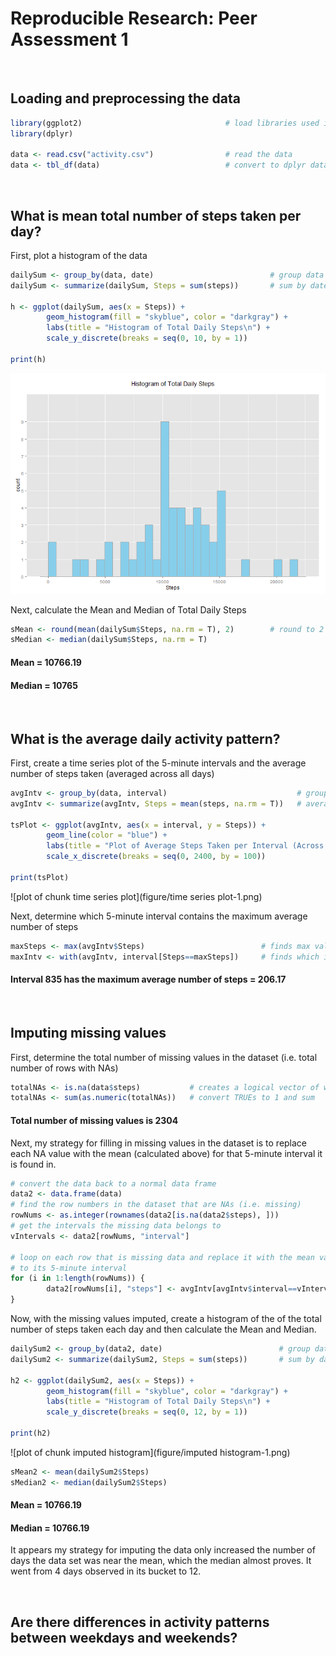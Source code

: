 Reproducible Research: Peer Assessment 1
======================================================

<br>

## Loading and preprocessing the data


```r
library(ggplot2)                                # load libraries used in this assignment
library(dplyr)

data <- read.csv("activity.csv")                # read the data
data <- tbl_df(data)                            # convert to dplyr data frame
```

<br>



## What is mean total number of steps taken per day?

First, plot a histogram of the data


```r
dailySum <- group_by(data, date)                          # group data by date
dailySum <- summarize(dailySum, Steps = sum(steps))       # sum by date

h <- ggplot(dailySum, aes(x = Steps)) + 
        geom_histogram(fill = "skyblue", color = "darkgray") +
        labs(title = "Histogram of Total Daily Steps\n") +
        scale_y_discrete(breaks = seq(0, 10, by = 1))

print(h)
```

![plot of chunk histogram](figure/histogram-1.png) 

Next, calculate the Mean and Median of Total Daily Steps


```r
sMean <- round(mean(dailySum$Steps, na.rm = T), 2)        # round to 2 decimal places
sMedian <- median(dailySum$Steps, na.rm = T)
```

#### Mean = 10766.19  
#### Median = 10765

<br>



## What is the average daily activity pattern?

First, create a time series plot of the 5-minute intervals and the average number of steps
taken (averaged across all days)


```r
avgIntv <- group_by(data, interval)                             # group data by interval
avgIntv <- summarize(avgIntv, Steps = mean(steps, na.rm = T))   # average by interval

tsPlot <- ggplot(avgIntv, aes(x = interval, y = Steps)) + 
        geom_line(color = "blue") +
        labs(title = "Plot of Average Steps Taken per Interval (Across all Days)\n") +
        scale_x_discrete(breaks = seq(0, 2400, by = 100))

print(tsPlot)
```

![plot of chunk time series plot](figure/time series plot-1.png) 

Next, determine which 5-minute interval contains the maximum average number of steps


```r
maxSteps <- max(avgIntv$Steps)                          # finds max value in Steps column
maxIntv <- with(avgIntv, interval[Steps==maxSteps])     # finds which interval it is
```

#### Interval 835 has the maximum average number of steps = 206.17

<br>



## Imputing missing values

First, determine the total number of missing values in the dataset (i.e. total number of
rows with NAs)


```r
totalNAs <- is.na(data$steps)           # creates a logical vector of which rows have NAs
totalNAs <- sum(as.numeric(totalNAs))   # convert TRUEs to 1 and sum
```

#### Total number of missing values is 2304

Next, my strategy for filling in missing values in the dataset is to replace each NA value with the mean (calculated above) for that 5-minute interval it is found in.


```r
# convert the data back to a normal data frame
data2 <- data.frame(data)
# find the row numbers in the dataset that are NAs (i.e. missing)
rowNums <- as.integer(rownames(data2[is.na(data2$steps), ]))
# get the intervals the missing data belongs to
vIntervals <- data2[rowNums, "interval"]

# loop on each row that is missing data and replace it with the mean value corresponding
# to its 5-minute interval
for (i in 1:length(rowNums)) {
        data2[rowNums[i], "steps"] <- avgIntv[avgIntv$interval==vIntervals[i], "Steps"]
}
```

Now, with the missing values imputed, create a histogram of the of the total number of steps taken each day and then calculate the Mean and Median.


```r
dailySum2 <- group_by(data2, date)                          # group data by date
dailySum2 <- summarize(dailySum2, Steps = sum(steps))       # sum by date

h2 <- ggplot(dailySum2, aes(x = Steps)) + 
        geom_histogram(fill = "skyblue", color = "darkgray") +
        labs(title = "Histogram of Total Daily Steps\n") +
        scale_y_discrete(breaks = seq(0, 12, by = 1))

print(h2)
```

![plot of chunk imputed histogram](figure/imputed histogram-1.png) 

```r
sMean2 <- mean(dailySum2$Steps)
sMedian2 <- median(dailySum2$Steps)
```

#### Mean = 10766.19  
#### Median = 10766.19

It appears my strategy for imputing the data only increased the number of days the data set was near the mean, which the median almost proves. It went from 4 days observed in its bucket to 12.

<br>

## Are there differences in activity patterns between weekdays and weekends?
